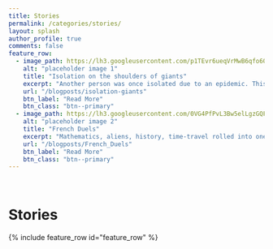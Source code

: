 ```yaml
---
title: Stories
permalink: /categories/stories/
layout: splash
author_profile: true
comments: false
feature_row:
  - image_path: https://lh3.googleusercontent.com/p1TEvr6ueqVrMwB6qfo60QvV_R5K7l3Cd6uoKZRAuOQLW8YWTukPK1wpCCNzBqSco8m_aY9R4wdevj6WE5w1SyeSoYBY5kTT4lMGIHPoQnmTXJRfZE6MciqQlbeq1i77OYdRnqXtUKs=w2400
    alt: "placeholder image 1"
    title: "Isolation on the shoulders of giants"
    excerpt: "Another person was once isolated due to an epidemic. This is a day in his life."
    url: "/blogposts/isolation-giants"
    btn_label: "Read More"
    btn_class: "btn--primary"
  - image_path: https://lh3.googleusercontent.com/0VG4PfPvL3Bw5elLgzGQFFUenM1IJp7n22QSpXSYratOaWdhQsdR0r__A2pSeJnYHcAoopx35ndQlGCYj0V7gtcnA4aQz9v-A5olYLmk3npNmrQt4ttdji1WG-LeKx7eMG7uYNb0zIQ=w2400
    alt: "placeholder image 2"
    title: "French Duels"
    excerpt: "Mathematics, aliens, history, time-travel rolled into one story based on true events."
    url: "/blogposts/French_Duels"
    btn_label: "Read More"
    btn_class: "btn--primary"
---
```

<br>
<h1> Stories </h1>
{% include feature_row id="feature_row" %}